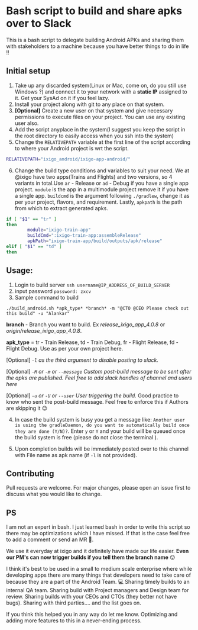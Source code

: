 Bash script to build and share apks over to Slack 
====================

This is a bash script to delegate building Android APKs and sharing them with stakeholders to a machine because you have better things to do in life !!

## Initial setup

1. Take up any discarded system(Linux or Mac, come on, do you still use Windows ?) and connect it to your network with a **static IP** assigned to it. Get your SysAd on it if you feel lazy.
2. Install your project along with git to any place on that system.
3. **[Optional]** Create a new user on that system and give necessary permissions to execute files on your project. You can use any existing user also.
4. Add the script anyplace in the system(I suggest you keep the script in the root directory to easily access when you ssh into the system)
5. Change the `RELATIVEPATH` variable at the first line of the script according to where your Android project is wrt the script.
```bash
RELATIVEPATH="ixigo_android/ixigo-app-android/"
```

6. Change the build type conditions and variables to suit your need. We at @ixigo have two apps(Trains and Flights) and two versions, so 4 variants in total.Use `ar` - Release or `ad` - Debug if you have a single app project. `module` is the app in a multimodule project remove it if you have a single app. `buildcmd` is the argument following `./gradlew`, change it as per your project, flavors, and requirement. Lastly, `apkpath` is the path from which to extract generated apks.

```bash
if [ "$1" == "tr" ]
then
        module="ixigo-train-app"
        buildCmd=":ixigo-train-app:assembleRelease"
        apkPath="ixigo-train-app/build/outputs/apk/release"
elif [ "$1" == "td" ]
then
```

## Usage:

1. Login to build server `ssh username@IP_ADDRESS_OF_BUILD_SERVER`
2. input password `password: zxcv`
3. Sample command to build 

```ssh
./build_android.sh *apk_type* *branch* -m "@CTO @CEO Please check out this build" -u "Alankar"
```

**branch** - Branch you want to build. Ex *release_ixigo_app_4.0.8* or *origin/release_ixigo_app_4.0.8*.

**apk_type** = tr - Train Release, td - Train Debug, fr - Flight Release, fd - Flight Debug. Use as per your own project here.

[Optional] *`-l` as the third argument to disable posting to slack.*

[Optional] *`-M` or `-m` or `--message` Custom post-build message to be sent after the apks are published. Feel free to add slack handles of channel and users here*

[Optional] *`-u` or `-U` or `--user` User triggering the build.* Good practice to know who sent the post-build message. Feel free to enforce this if Authors are skipping it 😉

4. In case the build system is busy you get a message like: `Another user is using the gradleDaemon, do you want to automatically build once they are done (Y/N)?`. Enter `y` or `Y` and your build will be queued once the build system is free (please do not close the terminal ).

5. Upon completion builds will be immediately posted over to this channel with File name as apk name (if `-l` is not provided).


## Contributing
Pull requests are welcome. For major changes, please open an issue first to discuss what you would like to change.

## PS

I am not an expert in bash. I just learned bash in order to write this script so there may be optimizations which I have missed. If that is the case feel free to add a comment or send an MR 🙏.

We use it everyday at ixigo and it definitely have made our life easier. **Even our PM's can now trigger builds if you tell them the branch name** 😛 

I think it's best to be used in a small to medium scale enterprise where while developing apps there are many things that developers need to take care of because they are a part of the Android Team. 💻 Sharing timely builds to an internal QA team. Sharing build with Project managers and Design team for review. Sharing builds with your CEOs and CTOs (they better not have bugs). Sharing with third parties…. and the list goes on. 

If you think this helped you in any way do let me know. Optimizing and adding more features to this in a never-ending process.

